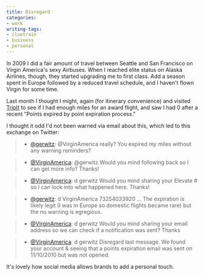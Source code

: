 ```yaml
---
title: Disregard
categories:
- work
writing-tags:
- cluetrain
- business
- personal
---
```


In 2009 I did a fair amount of travel between Seattle and San Francisco on Virgin America's sexy Airbuses.  When I reached elite status on Alaska Airlines, though, they started upgrading me to first class.  Add a season spent in Europe followed by a reduced travel schedule, and I haven't flown Virgin for some time.

Last month I thought I might, again (for itinerary convenience) and visited [TripIt][1] to see if I had enough miles for an award flight, and saw I had 0 after a recent "Points expired by point expiration process."

I thought it odd I'd not been warned via email about this, which led to this exchange on Twitter:


   [1]: http://www.tripit.com/people/gerwitz

> 

>   * [@gerwitz][2]: @VirginAmerica really? You expired my miles without any warning reminders?
> 

>   * [@VirginAmerica][3]: @gerwitz Would you mind following back so I can get more info? Thanks!
> 

>   * [@VirginAmerica][3]: d gerwitz Would you mind sharing your Elevate # so I can look into what happened here. Thanks!
> 

>   * [@gerwitz][2]: d VirginAmerica 73254033920 … The expiration is likely legit (I was in Europe so domestic flights became rare) but the no warning is egregious.
> 

>   * [@VirginAmerica][3]: d gerwitz Would you mind sharing your email address so we can check if a notification was sent? Thanks
> 

>   * [@VirginAmerica][3]: d gerwitz Disregard last message. We found your account & seeing that a points expiration email was sent on 11/10/2010 but was not opened.
> 


   [2]: http://twitter.com/gerwitz
   [3]: http://twitter.com/VirginAmerica



It's lovely how social media allows brands to add a personal touch.
